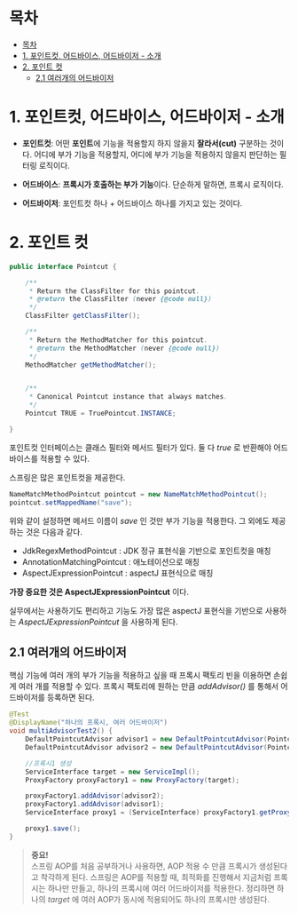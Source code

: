 # 목차

- [목차](#목차)
- [1. 포인트컷, 어드바이스, 어드바이저 - 소개](#1-포인트컷-어드바이스-어드바이저---소개)
- [2. 포인트 컷](#2-포인트-컷)
	- [2.1 여러개의 어드바이저](#21-여러개의-어드바이저)

# 1. 포인트컷, 어드바이스, 어드바이저 - 소개

- **포인트컷**: 어떤 **포인트**에 기능을 적용할지 하지 않을지 **잘라서(cut)** 구분하는 것이다.
어디에 부가 기능을 적용할지, 어디에 부가 기능을 적용하지 않을지 판단하는 필터링 로직이다.


- **어드바이스**: **프록시가 호출하는 부가 기능**이다. 단순하게 말하면, 프록시 로직이다.


- **어드바이저**: 포인트컷 하나 + 어드바이스 하나를 가지고 있는 것이다.

# 2. 포인트 컷

```java
public interface Pointcut {

	/**
	 * Return the ClassFilter for this pointcut.
	 * @return the ClassFilter (never {@code null})
	 */
	ClassFilter getClassFilter();

	/**
	 * Return the MethodMatcher for this pointcut.
	 * @return the MethodMatcher (never {@code null})
	 */
	MethodMatcher getMethodMatcher();


	/**
	 * Canonical Pointcut instance that always matches.
	 */
	Pointcut TRUE = TruePointcut.INSTANCE;

}
```

포인트컷 인터페이스는 클래스 필터와 메서드 필터가 있다. 
둘 다 _true_ 로 반환해야 어드바이스를 적용할 수 있다.

스프링은 많은 포인트컷을 제공한다.

```java
NameMatchMethodPointcut pointcut = new NameMatchMethodPointcut();
pointcut.setMappedName("save");
```

위와 같이 설정하면 메서드 이름이 _save_ 인 것만 부가 기능을 적용한다.
그 외에도 제공하는 것은 다음과 같다.

- JdkRegexMethodPointcut : JDK 정규 표현식을 기반으로 포인트컷을 매칭
- AnnotationMatchingPointcut : 애노테이션으로 매칭
- AspectJExpressionPointcut : aspectJ 표현식으로 매칭

**가장 중요한 것은 AspectJExpressionPointcut** 이다.

실무에서는 사용하기도 편리하고 기능도 가장 많은 aspectJ 표현식을 기반으로 사용하는
_AspectJExpressionPointcut_ 을 사용하게 된다.

## 2.1 여러개의 어드바이저

핵심 기능에 여러 개의 부가 기능을 적용하고 싶을 때 프록시 팩토리 빈을 이용하면 손쉽게 여러 개를 적용할 수 있다.
프록시 팩토리에 원하는 만큼 _addAdvisor()_ 를 통해서 어드바이저를 등록하면 된다.

```java
@Test
@DisplayName("하나의 프록시, 여러 어드바이저")
void multiAdvisorTest2() {
    DefaultPointcutAdvisor advisor1 = new DefaultPointcutAdvisor(Pointcut.TRUE, new Advice1());
    DefaultPointcutAdvisor advisor2 = new DefaultPointcutAdvisor(Pointcut.TRUE, new Advice2());

    //프록시1 생성
    ServiceInterface target = new ServiceImpl();
    ProxyFactory proxyFactory1 = new ProxyFactory(target);

    proxyFactory1.addAdvisor(advisor2);
    proxyFactory1.addAdvisor(advisor1);
    ServiceInterface proxy1 = (ServiceInterface) proxyFactory1.getProxy();

    proxy1.save();
}
```

> **중요!**  
> 스프링 AOP를 처음 공부하거나 사용하면, AOP 적용 수 만큼 프록시가 생성된다고 착각하게 된다.
> 스프링은 AOP를 적용할 때, 최적화를 진행해서 지금처럼 프록시는 하나만 만들고, 하나의 프록시에 여러 어드바이저를 적용한다.
> 정리하면 하나의 _target_ 에 여러 AOP가 동시에 적용되어도 하나의 프록시만 생성된다.
